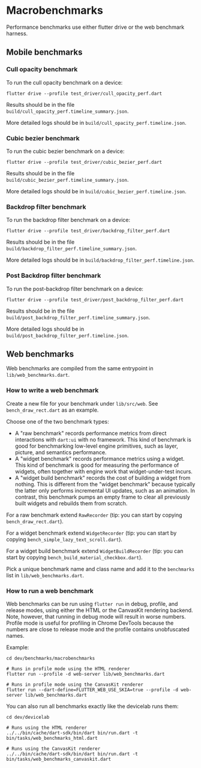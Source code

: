 # Macrobenchmarks

Performance benchmarks use either flutter drive or the web benchmark harness.

## Mobile benchmarks

### Cull opacity benchmark

To run the cull opacity benchmark on a device:

```
flutter drive --profile test_driver/cull_opacity_perf.dart
```

Results should be in the file `build/cull_opacity_perf.timeline_summary.json`.

More detailed logs should be in `build/cull_opacity_perf.timeline.json`.

### Cubic bezier benchmark

To run the cubic bezier benchmark on a device:

```
flutter drive --profile test_driver/cubic_bezier_perf.dart
```

Results should be in the file `build/cubic_bezier_perf.timeline_summary.json`.

More detailed logs should be in `build/cubic_bezier_perf.timeline.json`.

### Backdrop filter benchmark

To run the backdrop filter benchmark on a device:

```
flutter drive --profile test_driver/backdrop_filter_perf.dart
```

Results should be in the file `build/backdrop_filter_perf.timeline_summary.json`.

More detailed logs should be in `build/backdrop_filter_perf.timeline.json`.

### Post Backdrop filter benchmark

To run the post-backdrop filter benchmark on a device:

```
flutter drive --profile test_driver/post_backdrop_filter_perf.dart
```

Results should be in the file `build/post_backdrop_filter_perf.timeline_summary.json`.

More detailed logs should be in `build/post_backdrop_filter_perf.timeline.json`.

## Web benchmarks

Web benchmarks are compiled from the same entrypoint in `lib/web_benchmarks.dart`.

### How to write a web benchmark

Create a new file for your benchmark under `lib/src/web`. See `bench_draw_rect.dart`
as an example.

Choose one of the two benchmark types:

* A "raw benchmark" records performance metrics from direct interactions with
  `dart:ui` with no framework. This kind of benchmark is good for benchmarking
  low-level engine primitives, such as layer, picture, and semantics performance.
* A "widget benchmark" records performance metrics using a widget. This kind of
  benchmark is good for measuring the performance of widgets, often together with
  engine work that widget-under-test incurs.
* A "widget build benchmark" records the cost of building a widget from nothing.
  This is different from the "widget benchmark" because typically the latter
  only performs incremental UI updates, such as an animation. In contrast, this
  benchmark pumps an empty frame to clear all previously built widgets and
  rebuilds them from scratch.

For a raw benchmark extend `RawRecorder` (tip: you can start by copying
`bench_draw_rect.dart`).

For a widget benchmark extend `WidgetRecorder` (tip: you can start by copying
`bench_simple_lazy_text_scroll.dart`).

For a widget build benchmark extend `WidgetBuildRecorder` (tip: you can start by copying
`bench_build_material_checkbox.dart`).

Pick a unique benchmark name and class name and add it to the `benchmarks` list
in `lib/web_benchmarks.dart`.

### How to run a web benchmark

Web benchmarks can be run using `flutter run` in debug, profile, and release
modes, using either the HTML or the CanvasKit rendering backend. Note, however,
that running in debug mode will result in worse numbers. Profile mode is useful
for profiling in Chrome DevTools because the numbers are close to release mode
and the profile contains unobfuscated names.

Example:

```
cd dev/benchmarks/macrobenchmarks

# Runs in profile mode using the HTML renderer
flutter run --profile -d web-server lib/web_benchmarks.dart

# Runs in profile mode using the CanvasKit renderer
flutter run --dart-define=FLUTTER_WEB_USE_SKIA=true --profile -d web-server lib/web_benchmarks.dart
```

You can also run all benchmarks exactly like the devicelab runs them:

```
cd dev/devicelab

# Runs using the HTML renderer
../../bin/cache/dart-sdk/bin/dart bin/run.dart -t bin/tasks/web_benchmarks_html.dart

# Runs using the CanvasKit renderer
../../bin/cache/dart-sdk/bin/dart bin/run.dart -t bin/tasks/web_benchmarks_canvaskit.dart
```

